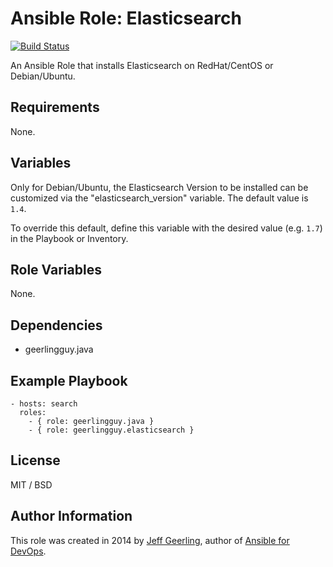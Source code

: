 # Ansible Role: Elasticsearch

[![Build Status](https://travis-ci.org/geerlingguy/ansible-role-elasticsearch.svg?branch=master)](https://travis-ci.org/geerlingguy/ansible-role-elasticsearch)

An Ansible Role that installs Elasticsearch on RedHat/CentOS or Debian/Ubuntu.

## Requirements

None.

## Variables

Only for Debian/Ubuntu, the Elasticsearch Version to be installed can be customized via the
"elasticsearch_version" variable. The default value is `1.4`.

To override this default, define this variable with the desired value (e.g. `1.7`)
in the Playbook or Inventory.

## Role Variables

None.

## Dependencies

  - geerlingguy.java

## Example Playbook

    - hosts: search
      roles:
        - { role: geerlingguy.java }
        - { role: geerlingguy.elasticsearch }

## License

MIT / BSD

## Author Information

This role was created in 2014 by [Jeff Geerling](http://jeffgeerling.com/), author of [Ansible for DevOps](http://ansiblefordevops.com/).
